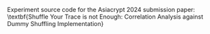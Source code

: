 Experiment source code for the Asiacrypt 2024 submission paper: 
\textbf{Shuffle Your Trace is not Enough: Correlation Analysis against Dummy Shuffling Implementation}
